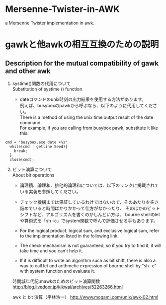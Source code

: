 # Mersenne-Twister-in-AWK
a Mersenne Twister implementation in awk.

# gawkと他awkの相互互換のための説明
## Description for the mutual compatibility of gawk and other awk
1. systime()関数の代用について  
Substitution of systime () function

	* dateコマンドのunix時刻の出力結果を使用する方法があります。  
	例えば、busyboxのpawkから呼ぶなら、以下のように代用してください。  
	There is a method of using the unix time output result of the date command.  
	For example, if you are calling from busybox pawk, substitute it like this.  
  
  ```
  cmd = "busybox.exe date +%s"
	while(cmd | getline Seed){
	  break;
	}
	close(cmd);
  ```

2. ビット演算について  
About bit operations

	* 論理積、論理和、排他的論理和については、以下のリンクに掲載されている実装を参照してください。
	* チェック機構までは保証しているわけではないので、そのあたりを突き詰めていると時間ばかりかかって仕方がなかったり、
    そのほかのビットシフトなど、アルゴリズムを書くのがしんどい方は、
    bourne shellのletや算術式を「sh -c」でsystem関数で呼んで評価させる手もあります。

	* For the logical product, logical sum, and exclusive logical sum, refer to the implementation listed in the following link.
	* The check mechanism is not guaranteed, so if you try to find it, it will take time and you can't help it.
	* If it is difficult to write an algorithm such as bit shift, there is also a way to call let and arithmetic expression of bourne shell by "sh -c" with system function and evaluate it.

	時間城年代記:mawkのためのビット演算関数
	http://blog.livedoor.jp/kikwai/archives/52263266.html

	awk と bit 演算（平林浩一）
	http://www.mogami.com/unix/awk-02.html

